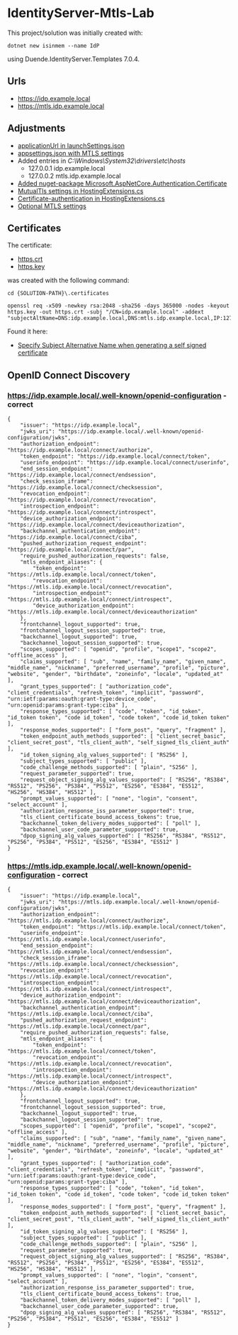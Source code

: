 # IdentityServer-Mtls-Lab

This project/solution was initially created with:

	dotnet new isinmem --name IdP

using Duende.IdentityServer.Templates 7.0.4.

## Urls

- https://idp.example.local
- https://mtls.idp.example.local

## Adjustments

- [applicationUrl in launchSettings.json](/Source/IdP/Properties/launchSettings.json#L9)
- [appsettings.json with MTLS settings](/Source/IdP/appsettings.json)
- Added entries in *C:\Windows\System32\drivers\etc\hosts*
	- 127.0.0.1 idp.example.local
	- 127.0.0.2 mtls.idp.example.local
- [Added nuget-package Microsoft.AspNetCore.Authentication.Certificate](/Source/IdP/IdP.csproj#L11)
- [MutualTls settings in HostingExtensions.cs](/Source/IdP/HostingExtensions.cs#L25)
- [Certificate-authentication in HostingExtensions.cs](/Source/IdP/HostingExtensions.cs#L50)
- [Optional MTLS settings](/Source/IdP/Program.cs#L16)

## Certificates

The certificate:

- [https.crt](/.certificates/https.crt)
- [https.key](/.certificates/https.key)

was created with the following command:

	cd {SOLUTION-PATH}\.certificates

	openssl req -x509 -newkey rsa:2048 -sha256 -days 365000 -nodes -keyout https.key -out https.crt -subj "/CN=idp.example.local" -addext "subjectAltName=DNS:idp.example.local,DNS:mtls.idp.example.local,IP:127.0.0.1,IP:127.0.0.2"

Found it here:

- [Specify Subject Alternative Name when generating a self signed certificate](https://stackoverflow.com/questions/33138148/specify-subject-alternative-name-when-generating-a-self-signed-certificate#answer-64344995)

## OpenID Connect Discovery

### https://idp.example.local/.well-known/openid-configuration - correct

	{
		"issuer": "https://idp.example.local",
		"jwks_uri": "https://idp.example.local/.well-known/openid-configuration/jwks",
		"authorization_endpoint": "https://idp.example.local/connect/authorize",
		"token_endpoint": "https://idp.example.local/connect/token",
		"userinfo_endpoint": "https://idp.example.local/connect/userinfo",
		"end_session_endpoint": "https://idp.example.local/connect/endsession",
		"check_session_iframe": "https://idp.example.local/connect/checksession",
		"revocation_endpoint": "https://idp.example.local/connect/revocation",
		"introspection_endpoint": "https://idp.example.local/connect/introspect",
		"device_authorization_endpoint": "https://idp.example.local/connect/deviceauthorization",
		"backchannel_authentication_endpoint": "https://idp.example.local/connect/ciba",
		"pushed_authorization_request_endpoint": "https://idp.example.local/connect/par",
		"require_pushed_authorization_requests": false,
		"mtls_endpoint_aliases": {
			"token_endpoint": "https://mtls.idp.example.local/connect/token",
			"revocation_endpoint": "https://mtls.idp.example.local/connect/revocation",
			"introspection_endpoint": "https://mtls.idp.example.local/connect/introspect",
			"device_authorization_endpoint": "https://mtls.idp.example.local/connect/deviceauthorization"
		},
		"frontchannel_logout_supported": true,
		"frontchannel_logout_session_supported": true,
		"backchannel_logout_supported": true,
		"backchannel_logout_session_supported": true,
		"scopes_supported": [ "openid", "profile", "scope1", "scope2", "offline_access" ],
		"claims_supported": [ "sub", "name", "family_name", "given_name", "middle_name", "nickname", "preferred_username", "profile", "picture", "website", "gender", "birthdate", "zoneinfo", "locale", "updated_at" ],
		"grant_types_supported": [ "authorization_code", "client_credentials", "refresh_token", "implicit", "password", "urn:ietf:params:oauth:grant-type:device_code", "urn:openid:params:grant-type:ciba" ],
		"response_types_supported": [ "code", "token", "id_token", "id_token token", "code id_token", "code token", "code id_token token" ],
		"response_modes_supported": [ "form_post", "query", "fragment" ],
		"token_endpoint_auth_methods_supported": [ "client_secret_basic", "client_secret_post", "tls_client_auth", "self_signed_tls_client_auth" ],
		"id_token_signing_alg_values_supported": [ "RS256" ],
		"subject_types_supported": [ "public" ],
		"code_challenge_methods_supported": [ "plain", "S256" ],
		"request_parameter_supported": true,
		"request_object_signing_alg_values_supported": [ "RS256", "RS384", "RS512", "PS256", "PS384", "PS512", "ES256", "ES384", "ES512", "HS256", "HS384", "HS512" ],
		"prompt_values_supported": [ "none", "login", "consent", "select_account" ],
		"authorization_response_iss_parameter_supported": true,
		"tls_client_certificate_bound_access_tokens": true,
		"backchannel_token_delivery_modes_supported": [ "poll" ],
		"backchannel_user_code_parameter_supported": true,
		"dpop_signing_alg_values_supported": [ "RS256", "RS384", "RS512", "PS256", "PS384", "PS512", "ES256", "ES384", "ES512" ]
	}

### https://mtls.idp.example.local/.well-known/openid-configuration - correct

	{
		"issuer": "https://idp.example.local",
		"jwks_uri": "https://mtls.idp.example.local/.well-known/openid-configuration/jwks",
		"authorization_endpoint": "https://mtls.idp.example.local/connect/authorize",
		"token_endpoint": "https://mtls.idp.example.local/connect/token",
		"userinfo_endpoint": "https://mtls.idp.example.local/connect/userinfo",
		"end_session_endpoint": "https://mtls.idp.example.local/connect/endsession",
		"check_session_iframe": "https://mtls.idp.example.local/connect/checksession",
		"revocation_endpoint": "https://mtls.idp.example.local/connect/revocation",
		"introspection_endpoint": "https://mtls.idp.example.local/connect/introspect",
		"device_authorization_endpoint": "https://mtls.idp.example.local/connect/deviceauthorization",
		"backchannel_authentication_endpoint": "https://mtls.idp.example.local/connect/ciba",
		"pushed_authorization_request_endpoint": "https://mtls.idp.example.local/connect/par",
		"require_pushed_authorization_requests": false,
		"mtls_endpoint_aliases": {
			"token_endpoint": "https://mtls.idp.example.local/connect/token",
			"revocation_endpoint": "https://mtls.idp.example.local/connect/revocation",
			"introspection_endpoint": "https://mtls.idp.example.local/connect/introspect",
			"device_authorization_endpoint": "https://mtls.idp.example.local/connect/deviceauthorization"
		},
		"frontchannel_logout_supported": true,
		"frontchannel_logout_session_supported": true,
		"backchannel_logout_supported": true,
		"backchannel_logout_session_supported": true,
		"scopes_supported": [ "openid", "profile", "scope1", "scope2", "offline_access" ],
		"claims_supported": [ "sub", "name", "family_name", "given_name", "middle_name", "nickname", "preferred_username", "profile", "picture", "website", "gender", "birthdate", "zoneinfo", "locale", "updated_at" ],
		"grant_types_supported": [ "authorization_code", "client_credentials", "refresh_token", "implicit", "password", "urn:ietf:params:oauth:grant-type:device_code", "urn:openid:params:grant-type:ciba" ],
		"response_types_supported": [ "code", "token", "id_token", "id_token token", "code id_token", "code token", "code id_token token" ],
		"response_modes_supported": [ "form_post", "query", "fragment" ],
		"token_endpoint_auth_methods_supported": [ "client_secret_basic", "client_secret_post", "tls_client_auth", "self_signed_tls_client_auth" ],
		"id_token_signing_alg_values_supported": [ "RS256" ],
		"subject_types_supported": [ "public" ],
		"code_challenge_methods_supported": [ "plain", "S256" ],
		"request_parameter_supported": true,
		"request_object_signing_alg_values_supported": [ "RS256", "RS384", "RS512", "PS256", "PS384", "PS512", "ES256", "ES384", "ES512", "HS256", "HS384", "HS512" ],
		"prompt_values_supported": [ "none", "login", "consent", "select_account" ],
		"authorization_response_iss_parameter_supported": true,
		"tls_client_certificate_bound_access_tokens": true,
		"backchannel_token_delivery_modes_supported": [ "poll" ],
		"backchannel_user_code_parameter_supported": true,
		"dpop_signing_alg_values_supported": [ "RS256", "RS384", "RS512", "PS256", "PS384", "PS512", "ES256", "ES384", "ES512" ]
	}